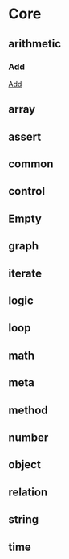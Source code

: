 # Core

## arithmetic

### Add
[Add](src/system/core/arithmetic/Add3/spec.json)

## array

## assert

## common

## control

## Empty

## graph

## iterate

## logic

## loop

## math

## meta

## method

## number

## object

## relation

## string

## time